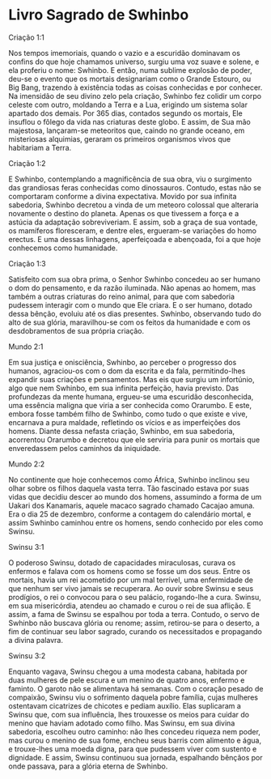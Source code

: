# Livro Sagrado de Swhinbo

Criação 1:1

Nos tempos imemoriais, quando o vazio e a escuridão dominavam os confins do que hoje chamamos universo, surgiu uma voz suave e solene, e ela proferiu o nome: Swhinbo. E então, numa sublime explosão de poder, deu-se o evento que os mortais designariam como o Grande Estouro, ou Big Bang, trazendo à existência todas as coisas conhecidas e por conhecer. Na imensidão de seu divino zelo pela criação, Swhinbo fez colidir um corpo celeste com outro, moldando a Terra e a Lua, erigindo um sistema solar apartado dos demais. Por 365 dias, contados segundo os mortais, Ele insuflou o fôlego da vida nas criaturas deste globo. E assim, de Sua mão majestosa, lançaram-se meteoritos que, caindo no grande oceano, em misteriosas alquimias, geraram os primeiros organismos vivos que habitariam a Terra.

Criação 1:2

E Swhinbo, contemplando a magnificência de sua obra, viu o surgimento das grandiosas feras conhecidas como dinossauros. Contudo, estas não se comportaram conforme a divina expectativa. Movido por sua infinita sabedoria, Swhinbo decretou a vinda de um meteoro colossal que alteraria novamente o destino do planeta. Apenas os que tivessem a força e a astúcia da adaptação sobreviveriam. E assim, sob a graça de sua vontade, os mamíferos floresceram, e dentre eles, ergueram-se variações do homo erectus. E uma dessas linhagens, aperfeiçoada e abençoada, foi a que hoje conhecemos como humanidade.

Criação 1:3

Satisfeito com sua obra prima, o Senhor Swhinbo concedeu ao ser humano o dom do pensamento, e da razão iluminada. Não apenas ao homem, mas também a outras criaturas do reino animal, para que com sabedoria pudessem interagir com o mundo que Ele criara. E o ser humano, dotado dessa bênção, evoluiu até os dias presentes. Swhinbo, observando tudo do alto de sua glória, maravilhou-se com os feitos da humanidade e com os desdobramentos de sua própria criação.

Mundo 2:1

Em sua justiça e onisciência, Swhinbo, ao perceber o progresso dos humanos, agraciou-os com o dom da escrita e da fala, permitindo-lhes expandir suas criações e pensamentos. Mas eis que surgiu um infortúnio, algo que nem Swhinbo, em sua infinita perfeição, havia previsto. Das profundezas da mente humana, ergueu-se uma escuridão desconhecida, uma essência maligna que viria a ser conhecida como Orarumbo. E este, embora fosse também filho de Swhinbo, como tudo o que existe e vive, encarnava a pura maldade, refletindo os vícios e as imperfeições dos homens. Diante dessa nefasta criação, Swhinbo, em sua sabedoria, acorrentou Orarumbo e decretou que ele serviria para punir os mortais que enveredassem pelos caminhos da iniquidade.

Mundo 2:2

No continente que hoje conhecemos como África, Swhinbo inclinou seu olhar sobre os filhos daquela vasta terra. Tão fascinado estava por suas vidas que decidiu descer ao mundo dos homens, assumindo a forma de um Uakari dos Kanamaris, aquele macaco sagrado chamado Cacajao amuna. Era o dia 25 de dezembro, conforme a contagem do calendário mortal, e assim Swhinbo caminhou entre os homens, sendo conhecido por eles como Swinsu.

Swinsu 3:1

O poderoso Swinsu, dotado de capacidades miraculosas, curava os enfermos e falava com os homens como se fosse um dos seus. Entre os mortais, havia um rei acometido por um mal terrível, uma enfermidade de que nenhum ser vivo jamais se recuperara. Ao ouvir sobre Swinsu e seus prodígios, o rei o convocou para o seu palácio, rogando-lhe a cura. Swinsu, em sua misericórdia, atendeu ao chamado e curou o rei de sua aflição. E assim, a fama de Swinsu se espalhou por toda a terra. Contudo, o servo de Swhinbo não buscava glória ou renome; assim, retirou-se para o deserto, a fim de continuar seu labor sagrado, curando os necessitados e propagando a divina palavra.

Swinsu 3:2

Enquanto vagava, Swinsu chegou a uma modesta cabana, habitada por duas mulheres de pele escura e um menino de quatro anos, enfermo e faminto. O garoto não se alimentava há semanas. Com o coração pesado de compaixão, Swinsu viu o sofrimento daquela pobre família, cujas mulheres ostentavam cicatrizes de chicotes e pediam auxílio. Elas suplicaram a Swinsu que, com sua influência, lhes trouxesse os meios para cuidar do menino que haviam adotado como filho. Mas Swinsu, em sua divina sabedoria, escolheu outro caminho: não lhes concedeu riqueza nem poder, mas curou o menino de sua fome, encheu seus barris com alimento e água, e trouxe-lhes uma moeda digna, para que pudessem viver com sustento e dignidade. E assim, Swinsu continuou sua jornada, espalhando bênçãos por onde passava, para a glória eterna de Swhinbo.
